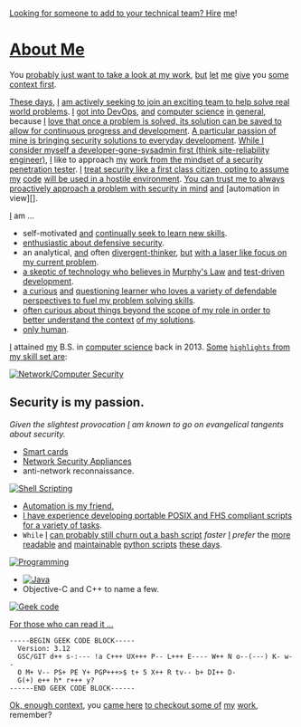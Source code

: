 [Looking for someone to add to your technical team? Hire][hire] [me][]!

# [About Me][me] #
You [probably just want to take a look at my work][Repositories], [but][] [let](http://www.catb.org/jargon/html/L/let-the-smoke-out.html) [me][me] [give][here] you [some context first][here].

[These days][], [I][me] [am actively seeking to join an exciting team to help solve real world problems][hire]. [I][me] [got into DevOps](https://en.wikipedia.org/wiki/DevOps), [and][] [computer science][] [in general][generalization], because [I][me] [love that once a problem is solved, its solution can be saved to allow for continuous progress and development][why computer science]. [A particular passion of mine is bringing security solutions to everyday development][chroot]. [While I consider myself  a developer-gone-sysadmin first (think site-reliability engineer)][SRE], [I][me] like to approach [my][me] [work from the mindset of a security penetration tester][blue-team]. [I][me] [treat security like a first class citizen, opting to assume][chroot] [my][me] [code][Repositories] [will be used in a hostile environment][chroot]. [You can trust me to always proactively approach a problem with security in mind][blue-team] [and][] [automation in view][].

[I][me] am ...
 - self-motivated [and][] [continually seek to learn new skills][pulse].
 - [enthusiastic about defensive security][defensive security].
 - an analytical, [and][] often [divergent-thinker][], [but][] [with a laser like focus on my current problem][hire].
 - [a skeptic of technology who believes in][Sod's Law] [Murphy's Law][] [and][] [test-driven development][test-driven].
 - [a curious][google] [and][] [questioning learner who loves a variety of defendable perspectives to fuel my problem solving skills][ted].
 - [often curious about things beyond the scope of my role in order to better understand the context][status page] [of my solutions][Repositories].
 - [only human][layer 8].

[I][me] attained [my][me] B.S. in [computer science][] back in 2013.
[Some](https://www.wordnik.com/words/some) [`highlights` from my skill set are][hire]:

[![Network/Computer Security](https://img.shields.io/badge/Network%20Computer-Security-yellow.svg)](https://www.github.com/reactive-firewall/Pocket-PiAP)
## Security is my passion. ##
_Given the slightest provocation [I][me] am known to go on evangelical tangents about security._
 - [Smart cards][smart cards]
 - [Network Security Appliances](https://duckduckgo.com/?q=Network+Security+Appliances)
 - anti-network reconnaissance.

[![Shell Scripting](https://img.shields.io/badge/Shell-Scripting-blue.svg)][bash]
 - [Automation is my friend.][test-driven]
 - [I have experience developing portable POSIX and FHS compliant scripts][bash] [for a variety of tasks][tasks].
 - `While` [I][me] [can probably still churn out a bash script][bash] _faster_ [I][me] _prefer_ the [more][less] [readable][PEP20] [and][] [maintainable][] [python scripts][python] [these days][].

[![Programming](https://img.shields.io/badge/Programming--green.svg)](https://www.github.com/reactive-firewall/python-repo)
 - [![Java](https://img.shields.io/badge/Java-orange.svg)](https://www.github.com/reactive-firewall/java-repo)
 - Objective-C and C++ to name a few.
 
[![Geek code](https://img.shields.io/badge/Geek-code-white.svg)](https://en.wikipedia.org/wiki/Geek_Code#cite_note-4)

[For those who can read it ...][geek_code]

```
-----BEGIN GEEK CODE BLOCK-----
  Version: 3.12
  GSC/GIT d++ s-:--- !a C+++ UX+++ P-- L+++ E---- W++ N o--(---) K- w--
  O M+ V-- PS+ PE Y+ PGP+++>$ t+ 5 X++ R tv-- b+ DI++ D-
  G(+) e++ h* r+++ y?
------END GEEK CODE BLOCK------
```

[Ok, enough context][here], you [came here][here] [to checkout some of][Repositories] [my][me] [work][Repositories], remember?


[Website]: https://sites.google.com/site/poetryinthecode/about "My Website"
[status page]: https://sites.google.com/site/poetryinthecode/toolbox/status "Status Page"
[hire]: https://www.linkedin.com/in/kwalls "hire"
[me]: https://www.github.com/reactive-firewall "me"
[tasks]: https://www.github.com/reactive-firewall?tab=repositories "tasks"
[test-driven]: https://travis-ci.org/reactive-firewall "Test-Driven"
[defensive security]: https://en.wikipedia.org/wiki/Blue_team_(computer_security) "Defensive Security"
[Repositories]: https://github.com/reactive-firewall?tab=repositories "Repositories"
[PEP20]: https://www.python.org/dev/peps/pep-0020/ "PEP-20"
[maintainable]: https://codeclimate.com/github/reactive-firewall/python-repo/trends/churn "Maintainable"
[bash]: https://www.github.com/reactive-firewall/bash-repo "Bash"
[python]: https://www.github.com/reactive-firewall/python-repo "Python"
[Pocket PiAP]: https://www.github.com/reactive-firewall/Pocket-PiAP "Pocket PiAP"
[php]: https://www.github.com/reactive-firewall/PiAP-Webroot "PHP"
[java]: https://www.github.com/reactive-firewall/java-repo "Java"
[readable-code-paper]: https://lingpipe-blog.com/2009/10/15/the-futility-of-commenting-code/ "The futility of commenting code"
[divergent-thinker]: https://www.cleverism.com/idea-generation-divergent-vs-convergent-thinking/ "Divergent thinker"
[Murphy's Law]: https://en.wikipedia.org/wiki/Murphy%27s_law "Murphy's Law"
[Sod's Law]: https://en.wikipedia.org/wiki/Sod%27s_law "Sod's Law"
[layer 8]: https://en.wikipedia.org/wiki/Layer_8 "Layer 8"
[Computer Science]: https://en.wikiquote.org/wiki/Computer_science "Computer Science"
[here]: https://www.github.com/reactive-firewall/resume "here"
[geek_code]: https://en.wikipedia.org/wiki/Geek_Code#cite_note-4 "Geek Code"
[less]: https://en.wikipedia.org/wiki/Less_(Unix) "Less is More"
[these days]: https://github.com/reactive-firewall?tab=overview&from=2017-09-0 "these days"
[google]: http://www.justfuckinggoogleit.com/
[generalization]: https://en.wikipedia.org/wiki/Inheritance_(object-oriented_programming) "generalization"
[and]: https://en.wikipedia.org/wiki/Logical_conjunction "Conjunction"
[but]: https://www.wordnik.com/words/but "but"
[ted]: https://www.ted.com/ "TED"
[why computer science]: http://bigthink.com/think-tank/big-idea-technology-grows-exponentially "Why Computer Science"
[chroot]: https://sites.google.com/site/poetryinthecode/blog/creating-a-basic-chroot-jail "chroot jail"
[smart cards]: https://sites.google.com/site/poetryinthecode/blog/20160725 "chroot jail"
[SRE]: https://landing.google.com/sre/interview/ben-treynor.html "site-reliability engineer"
[blue-team]: https://duckduckgo.com/?q=red-blue-purple-teams&ia=web "blue Team"
[pulse]: https://github.com/reactive-firewall/Pocket-PiAP/pulse/monthly "pulse"
